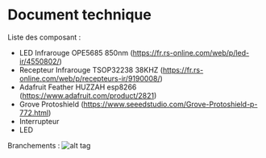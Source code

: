 # Document technique

Liste des composant :
- LED Infrarouge OPE5685 850nm (https://fr.rs-online.com/web/p/led-ir/4550802/)
- Recepteur Infrarouge TSOP32238 38KHZ (https://fr.rs-online.com/web/p/recepteurs-ir/9190008/)
- Adafruit Feather HUZZAH esp8266 (https://www.adafruit.com/product/2821)
- Grove Protoshield (https://www.seeedstudio.com/Grove-Protoshield-p-772.html)
- Interrupteur
- LED

Branchements : 
![alt tag](https://user-images.githubusercontent.com/39366401/41089124-5f3587da-6a41-11e8-883c-0e6aca553fbe.jpg)
